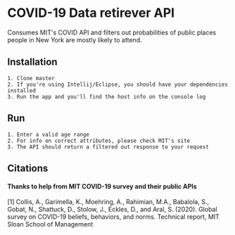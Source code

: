 # COVID-19 Data retirever API
Consumes MIT's COVID API and filters out probabilities of public places people in New York are mostly likely to attend.

## Installation
    1. Clone master
    2. If you're using Intellij/Eclipse, you should have your dependencies installed
    3. Run the app and you'll find the host info on the console log

## Run
    1. Enter a valid age range
    2. For info on correct attributes, please check MIT's site
    3. The API should return a filtered out response to your request

## Citations
#### Thanks to help from MIT COVID-19 survey and their public APIs
<a id="1">[1]</a>
Collis, A., Garimella, K., Moehring, A., Rahimian, M.A., Babalola, S., Gobat, N., Shattuck, D.,  Stolow, J., Eckles, D., and Aral, S. (2020). Global survey on COVID-19 beliefs, behaviors, and norms. Technical report, MIT Sloan School of Management
